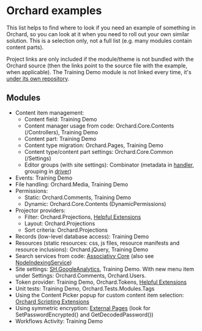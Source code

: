# Orchard examples

This list helps to find where to look if you need an example of something in Orchard, so you can look at it when you need to roll out your own similar solution. This is a selection only, not a full list (e.g. many modules contain content parts).

Project links are only included if the module/theme is not bundled with the Orchard source (then the links point to the source file with the example, when applicable). The Training Demo module is not linked every time, it's [under its own repository](https://github.com/Lombiq/Orchard-Training-Demo-Module).

## Modules

- Content item management:
  - Content field: Training Demo
  - Content manager usage from code: Orchard.Core.Contents (/Controllers), Training Demo
  - Content part: Training Demo
  - Content type migration: Orchard.Pages, Training Demo
  - Content type/content part settings: Orchard.Core.Common (/Settings)
  - Editor groups (with site settings): Combinator (metadata in [handler](https://github.com/Lombiq/Combinator/blob/master/Handlers/CombinatorSettingsPartHandler.css), grouping in [driver](https://github.com/Lombiq/Combinator/blob/master/Drivers/CombinatorSettingsPartDriver.cs))
- Events: Training Demo
- File handling: Orchard.Media, Training Demo
- Permissions:
  - Static: Orchard.Comments, Training Demo
  - Dynamic: Orchard.Core.Contents (DynamicPermissions)
- Projector providers:
  - Filter: Orchard.Projections, [Helpful Extensions]([https://github.com/Lombiq/Helpful-Extensions/tree/master/Extensions/Projections](https://github.com/Lombiq/Helpful-Extensions/tree/master/Extensions/Projections))
  - Layout: Orchard.Projections
  - Sort criteria: Orchard.Projections
- Records (low-level database access): Training Demo
- Resources (static resources: css, js files, resource manifests and resource inclusions): Orchard.jQuery, Training Demo
- Search services from code: [Associativy Core](https://github.com/Lombiq/Associativy-Core/blob/master/Services/StandardNodeManager.cs) (also see [NodeIndexingService](https://github.com/Lombiq/Associativy-Core/blob/master/Services/NodeIndexingService.cs))
- Site settings: [SH.GoogleAnalytics](https://github.com/ScharfHoldings/SH.GoogleAnalytics), Training Demo. With new menu item under Settings: Orchard.Comments, Orchard.Users.
- Token provider: Training Demo, Orchard.Tokens, [Helpful Extensions](https://github.com/Lombiq/Helpful-Extensions/tree/master/Extensions/Tokens)
- Unit tests: Training Demo, Orchard.Tests.Modules.Tags
- Using the Content Picker popup for custom content item selection: [Orchard Scripting Extensions](https://github.com/Lombiq/Orchard-Scripting-Extensions/blob/master/Views/ScriptPicker.cshtml)
- Using symmetric encryption: [External Pages](https://github.com/Lombiq/Orchard-External-Pages/blob/master/Models/BitbucketRepositoryDataRecord.cs) (look for SetPasswordEncrypted() and GetDecodedPassword())
- Workflows Activity: Training Demo
